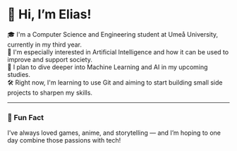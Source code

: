 # 👋 Hi, I’m Elias!

🎓 I'm a Computer Science and Engineering student at Umeå University, currently in my third year.  
🧠 I'm especially interested in Artificial Intelligence and how it can be used to improve and support society.  
🔬 I plan to dive deeper into Machine Learning and AI in my upcoming studies.  
🛠️ Right now, I'm learning to use Git and aiming to start building small side projects to sharpen my skills.  

---

### 🌟 Fun Fact
I’ve always loved games, anime, and storytelling — and I’m hoping to one day combine those passions with tech!
